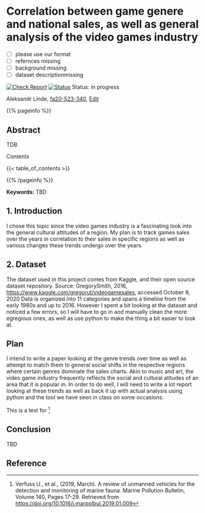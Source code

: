 # Correlation between game genere and national sales, as well as general analysis of the video games industry

- [ ] please use our format
- [ ] refernces missing
- [ ] background missing
- [ ] dataset descriptionmissing

[![Check Report](https://github.com/cybertraining-dsc/fa20-523-340/workflows/Check%20Report/badge.svg)](https://github.com/cybertraining-dsc/fa20-523-340/actions)
[![Status](https://github.com/cybertraining-dsc/fa20-523-340/workflows/Status/badge.svg)](https://github.com/cybertraining-dsc/fa20-523-340/actions)
Status: in progress


Aleksandr Linde, [fa20-523-340](https://github.com/cybertraining-dsc/fa20-523-340/), [Edit](https://github.com/cybertraining-dsc/fa20-523-340/blob/main/project/project.md)

{{% pageinfo %}}

## Abstract

TDB

Contents

{{< table_of_contents >}}

{{% /pageinfo %}}

**Keywords:** TBD

## 1. Introduction


I chose this topic since the video games industry is a fascinating look into the general cultural attitudes of a region. My plan is to track games sales over the years in correlation to their sales in specific regions as well as various changes these trends undergo over the years.

## 2. Dataset

The dataset used in this project comes from Kaggle, and their open source dataset repository.
Source: GregorySmith, 2016, https://www.kaggle.com/gregorut/videogamesales, accessed October 9, 2020
Data is organized into 11 categories and spans a timeline from the early 1980s and up to 2016. However I spent a bit looking at the dataset and noticed a few errors, so I will have to go in and manually clean the more egregious ones, as well as use python to make the thing a bit easier to look at. 

## Plan

I intend to write a paper looking at the genre trends over time as well as attempt to match them to general social shifts in the respective regions where certain genres dominate the sales charts. Akin to music and art, the video game industry frequently reflects the social and cultural atitudes of an area that it is popular in.  In order to do well, I will need to write a lot report looking at these trends as well as back it up with actual analysis using python and the tool we have seen in class on some occasions. 

This is a test for [^3]

## Conclusion

TBD

## Reference

[^3]: Verfuss U., et al., (2019, March). A review of unmanned vehicles for the detection and monitoring of marine fauna. Marine Pollution Bulletin, Volume 140, Pages 17-29. Retrieved from <https://doi.org/10.1016/j.marpolbul.2019.01.009>
